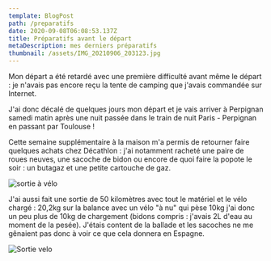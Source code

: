```yaml
---
template: BlogPost
path: /preparatifs
date: 2020-09-08T06:08:53.137Z
title: Préparatifs avant le départ
metaDescription: mes derniers préparatifs
thumbnail: /assets/IMG_20210906_203123.jpg
---
```

Mon départ a été retardé avec une première difficulté avant même le départ : je n'avais pas encore reçu la tente de camping que j'avais commandée sur Internet.

J'ai donc décalé de quelques jours mon départ et je vais arriver à Perpignan samedi matin après une nuit passée dans le train de nuit Paris - Perpignan en passant par Toulouse !

Cette semaine supplémentaire à la maison m'a permis de retourner faire quelques achats chez Décathlon : j'ai notamment racheté une paire de roues neuves, une sacoche de bidon ou encore de quoi faire la popote le soir : un butagaz et une petite cartouche de gaz.

![sortie à vélo](/assets/1631202900102.jpg)

J'ai aussi fait une sortie de 50 kilomètres avec tout le matériel et le vélo chargé : 20,2kg sur la balance avec un vélo "à nu" qui pèse 10kg j'ai donc un peu plus de 10kg de chargement (bidons compris : j'avais 2L d'eau au moment de la pesée). J'étais content de la ballade et les sacoches ne me gênaient pas donc à voir ce que cela donnera en Espagne.

![Sortie velo](/assets/1631201725977IMG_20210906_203055.jpg "Sortie à vélo d'entraînement ")
